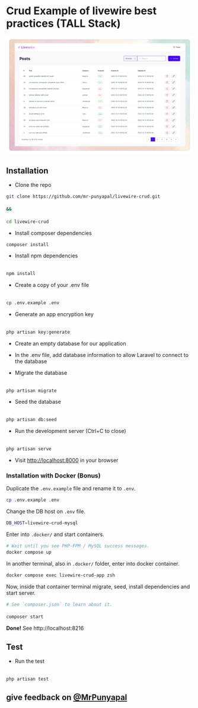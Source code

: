 # Crud Example of livewire best practices (TALL Stack)

<img src="public/images/crud.png" width="700">

## Installation

- Clone the repo

```bash
git clone https://github.com/mr-punyapal/livewire-crud.git

&&

cd livewire-crud
```

- Install composer dependencies

```bash
composer install
```

- Install npm dependencies

```bash

npm install

```

- Create a copy of your .env file

```bash

cp .env.example .env

```

- Generate an app encryption key

```bash

php artisan key:generate

```

- Create an empty database for our application

- In the .env file, add database information to allow Laravel to connect to the database

- Migrate the database

```bash

php artisan migrate

```

- Seed the database

```bash

php artisan db:seed

```

- Run the development server (Ctrl+C to close)

```bash

php artisan serve

```

- Visit [http://localhost:8000](http://localhost:8000) in your browser

### Installation with Docker (Bonus)

Duplicate the `.env.example` file and rename it to `.env`.

```bash
cp .env.example .env
```

Change the DB host on `.env` file.

```bash
DB_HOST=livewire-crud-mysql
```

Enter into `.docker/` and start containers.

```bash
# Wait until you see PHP-FPM / MySQL success messages.
docker compose up 
```

In another terminal, also in `.docker/` folder, enter into docker container.

```bash
docker compose exec livewire-crud-app zsh
```

Now, inside that container terminal migrate, seed, install dependencies and start server.

```bash
# See `composer.json` to learn about it.

composer start
```

**Done!** See http://localhost:8216

## Test

- Run the test

```bash

php artisan test

```

## give feedback on [@MrPunyapal](https://x.com/MrPunyapal)
